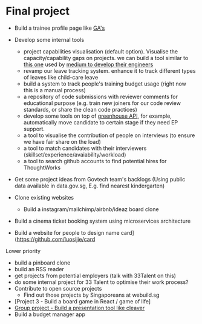 # Final project

- Build a trainee profile page like [GA's](https://profiles.generalassemb.ly/profiles)

- Develop some internal tools
  - project capabilities visualisation (default option). Visualise the capacity/capability gaps on projects.
  we can build a tool similar to [this one](https://github.com/Medium/snowflake) used by [medium to develop their engineers](https://medium.com/s/engineering-growth-framework/engineering-growth-introduction-8ba7b78c8d6c)
  - revamp our leave tracking system. enhance it to track different types of leaves like child-care leave
  - build a system to track people's training budget usage (right now this is a manual process)
  - a repository of code submissions with reviewer comments for educational purpose (e.g. train new joiners for our code review standards, or share the clean code practices)
  - develop some tools on top of [greenhouse API](https://developers.greenhouse.io/), for example, automatically move candidate to certain stage if they need EP support.
  - a tool to visualise the contribution of people on interviews (to ensure we have fair share on the load)
  - a tool to match candidates with their interviewers (skillset/experience/avaiability/workload)
  - a tool to search github accounts to find potential hires for ThoughtWorks  

- Get some project ideas from Govtech team's backlogs (Using public data available in data.gov.sg,  E.g. find nearest kindergarten)

- Clone existing websites
  - Build a instagram/mailchimp/airbnb/ideaz board clone
- Build a cinema ticket booking system using microservices architecture
- Build a website for people to design name card](https://github.com/luosijie/card

Lower priority
- build a pinboard clone
- build an RSS reader
- get projects from potential employers (talk with 33Talent on this)
- do some internal project for 33 Talent to optimise their work process?
- Contribute to open source projects
  - Find out those projects by Singaporeans at webuild.sg
- [Project 3 - Build a board game in React / game of life]
- [Group project - Build a presentation tool like cleaver](https://github.com/jdan/cleaver/)
- Build a budget manager app
